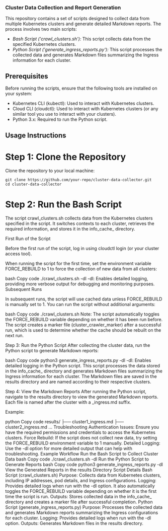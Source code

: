 ### Cluster Data Collection and Report Generation
This repository contains a set of scripts designed to collect data from multiple Kubernetes clusters and generate detailed Markdown reports. The process involves two main scripts:

- *Bash Script ('crawl_clusters.sh'):* This script collects data from the specified Kubernetes clusters.
- *Python Script ('generate_ingress_reports.py'):* This script processes the collected data and generates Markdown files summarizing the Ingress information for each cluster.

  
## Prerequisites
Before running the scripts, ensure that the following tools are installed on your system:
- Kubernetes CLI (kubectl): Used to interact with Kubernetes clusters.
- Cloud CLI (cloudctl): Used to interact with Kubernetes clusters (or any similar tool you use to interact with your clusters).
- Python 3.x: Required to run the Python script.


## Usage Instructions
# Step 1: Clone the Repository
Clone the repository to your local machine:
```
git clone https://github.com/your-repo/cluster-data-collector.git
cd cluster-data-collector
```

# Step 2: Run the Bash Script
The script crawl_clusters.sh collects data from the Kubernetes clusters specified in the script. It switches contexts to each cluster, retrieves the required information, and stores it in the info_cache_ directory.

First Run of the Script

Before the first run of the script, log in using cloudctl login (or your cluster access tool).

When running the script for the first time, set the environment variable FORCE_REBUILD to 1 to force the collection of new data from all clusters:

bash
Copy code
./crawl_clusters.sh -dl
-dl: Enables detailed logging, providing more verbose output for debugging and monitoring purposes.
Subsequent Runs

In subsequent runs, the script will use cached data unless FORCE_REBUILD is manually set to 1. You can run the script without additional arguments:

bash
Copy code
./crawl_clusters.sh
Note: The script automatically toggles the FORCE_REBUILD variable depending on whether it has been run before. The script creates a marker file (cluster_crawler_marker) after a successful run, which is used to determine whether the cache should be rebuilt on the next run.

Step 3: Run the Python Script
After collecting the cluster data, run the Python script to generate Markdown reports:

bash
Copy code
python3 generate_ingress_reports.py -dl
-dl: Enables detailed logging in the Python script.
This script processes the data stored in the info_cache_ directory and generates Markdown files summarizing the Ingress information for each cluster. The Markdown files are saved in the results directory and are named according to their respective clusters.

Step 4: View the Markdown Reports
After running the Python script, navigate to the results directory to view the generated Markdown reports. Each file is named after the cluster with a _ingress.md suffix.

Example:

python
Copy code
results/
├── cluster1_ingress.md
├── cluster2_ingress.md
...
Troubleshooting
Authentication Issues: Ensure you have the required permissions and credentials to access the Kubernetes clusters.
Force Rebuild: If the script does not collect new data, try setting the FORCE_REBUILD environment variable to 1 manually.
Detailed Logging: Use the -dl option for more detailed output that can help with troubleshooting.
Example Workflow
Run the Bash Script to Collect Cluster Data
bash
Copy code
./crawl_clusters.sh -dl
Run the Python Script to Generate Reports
bash
Copy code
python3 generate_ingress_reports.py -dl
View the Generated Reports in the results Directory
Script Details
Bash Script (crawl_clusters.sh)
Purpose: Collects data from Kubernetes clusters, including IP addresses, pod details, and Ingress configurations.
Logging: Provides detailed logs when run with the -dl option. It also automatically toggles the FORCE_REBUILD variable depending on whether it is the first time the script is run.
Outputs: Stores collected data in the info_cache_ directory and creates a marker file after successful completion.
Python Script (generate_ingress_reports.py)
Purpose: Processes the collected data and generates Markdown reports summarizing the Ingress configurations for each cluster.
Logging: Provides detailed logs when run with the -dl option.
Outputs: Generates Markdown files in the results directory.
